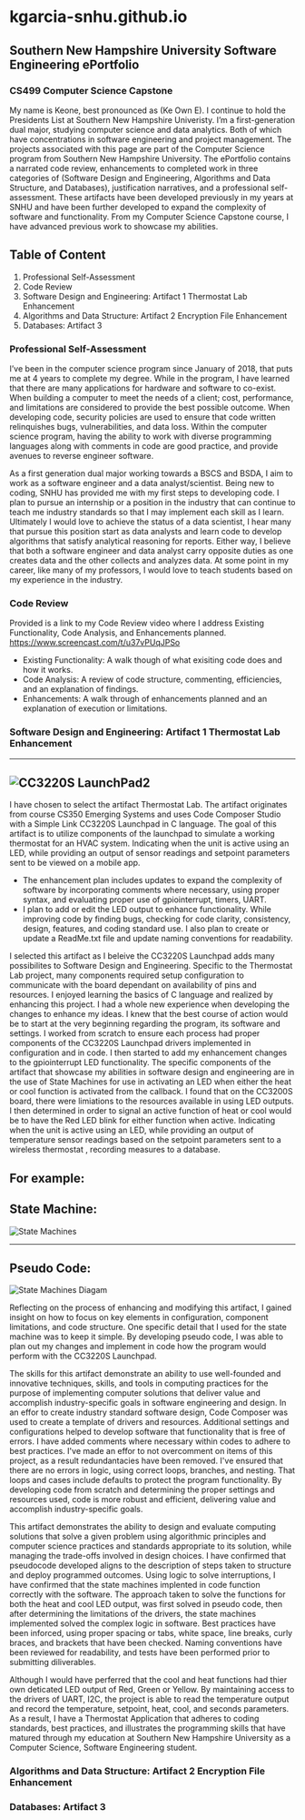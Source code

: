 # kgarcia-snhu.github.io

## Southern New Hampshire University Software Engineering ePortfolio

### CS499 Computer Science Capstone
My name is Keone, best pronounced as (Ke Own E). I continue to hold the Presidents List at Southern New Hampshire Univeristy. I’m a first-generation dual major, studying computer science and data analytics. Both of which have concentrations in software engineering and project management. The projects associated with this page are part of the Computer Science program from Southern New Hampshire University. The ePortfolio contains a narrated code review, enhancements to completed work in three categories of (Software Design and Engineering, Algorithms and Data Structure, and Databases), justification narratives, and a professional self-assessment. These artifacts have been developed previously in my years at SNHU and have been further developed to expand the complexity of software and functionality. From my Computer Science Capstone course, I have advanced previous work to showcase my abilities.  

## Table of Content
1. Professional Self-Assessment
2. Code Review
3. Software Design and Engineering: Artifact 1 Thermostat Lab Enhancement
4. Algorithms and Data Structure: Artifact 2 Encryption File Enhancement
5. Databases: Artifact 3 

### Professional Self-Assessment

I’ve been in the computer science program since January of 2018, that puts me at 4 years to complete my degree. While in the program, I have learned that there are many applications for hardware and software to co-exist. When building a computer to meet the needs of a client; cost, performance, and limitations are considered to provide the best possible outcome. When developing code, security policies are used to ensure that code written relinquishes bugs, vulnerabilities, and data loss. Within the computer science program, having the ability to work with diverse programming languages along with comments in code are good practice, and provide avenues to reverse engineer software.

As a first generation dual major working towards a BSCS and BSDA, I aim to work as a software engineer and a data analyst/scientist. Being new to coding, SNHU has provided me with my first steps to developing code. I plan to pursue an internship or a position in the industry that can continue to teach me industry standards so that I may implement each skill as I learn. Ultimately I would love to achieve the status of a data scientist, I hear many that pursue this position start as data analysts and learn code to develop algorithms that satisfy analytical reasoning for reports. Either way, I believe that both a software engineer and data analyst carry opposite duties as one creates data and the other collects and analyzes data. At some point in my career, like many of my professors, I would love to teach students based on my experience in the industry.

### Code Review

Provided is a link to my Code Review video where I address Existing Functionality, Code Analysis, and Enhancements planned.
https://www.screencast.com/t/u37vPUqJPSo
* Existing Functionality: A walk though of what exisiting code does and how it works.
* Code Analysis: A review of code structure, commenting, efficiencies, and an explanation of findings.
* Enhancements: A walk through of enhancements planned and an explanation of execution or limitations.

### Software Design and Engineering: Artifact 1 Thermostat Lab Enhancement
--------------------------------------------------------------------------------
![CC3220S LaunchPad2](https://user-images.githubusercontent.com/79305154/151455474-1afa7d76-0b53-4522-8b75-0416d99671e1.JPG)
--------------------------------------------------------------------------------

I have chosen to select the artifact Thermostat Lab. The artifact originates from course CS350 Emerging Systems and uses Code Composer Studio with a Simple Link CC3220S Launchpad in C language. The goal of this artifact is to utilize components of the launchpad to simulate a working thermostat for an HVAC system. Indicating when the unit is active using an LED, while providing an output of sensor readings and setpoint parameters sent to be viewed on a mobile app.

* The enhancement plan includes updates to expand the complexity of software by incorporating comments where necessary, using proper syntax, and evaluating proper use of gpiointerrupt, timers, UART. 
* I plan to add or edit the LED output to enhance functionality. While improving code by finding bugs, checking for code clarity, consistency, design, features, and coding standard use. I also plan to create or update a ReadMe.txt file and update naming conventions for readability.

I selected this artifact as I beleive the CC3220S Launchpad adds many possibilites to Software Design and Engineering. Specific to the Thermostat Lab project, many components required setup configuration to communicate with the board dependant on availability of pins and resources. I enjoyed learning the basics of C language and realized by enhancing this project. I had a whole new experience when developing the changes to enhance my ideas. I knew that the best course of action would be to start at the very beginning regarding the program, its software and settings. I worked from scratch to ensure each process had proper components of the CC3220S Launchpad drivers implemented in configuration and in code. I then started to add my enhancement changes to the gpiointerrupt LED functionality. The specific components of the artifact that showcase my abilities in software design and engineering are in the use of State Machines for use in activating an LED when either the heat or cool function is activated from the callback. I found that on the CC3200S board, there were limiations to the resources available in using LED outputs. I then determined in order to signal an active function of heat or cool would be to have the Red LED blink for either function when active. Indicating when the unit is active using an LED, while providing an output of temperature sensor readings based on the setpoint parameters sent to a wireless thermostat , recording measures to a database. 

For example:
---------------------------------------------------------------------------
## State Machine:
![State Machines](https://user-images.githubusercontent.com/79305154/151462751-1f7665c2-e387-4661-baa1-28d8dc70c4bd.png)

---------------------------------------------------------------------------
## Pseudo Code:
![State Machines Diagam](https://user-images.githubusercontent.com/79305154/151463072-945c60b9-7c81-4049-b181-baebec582d92.png)

Reflecting on the process of enhancing and modifying this artifact, I gained insight on how to focus on key elements in configuration, component limitations, and code structure. One specific detail that I used for the state machine was to keep it simple. By developing pseudo code, I was able to plan out my changes and implement in code how the program would perform with the CC3220S Launchpad. 

The skills for this artifact demonstrate an ability to use well-founded and innovative techniques, skills, and tools in computing practices for the purpose of implementing computer solutions that deliver value and accomplish industry-specific goals in software engineering and design. In an effor to create industry standard software design, Code Composer was used to create a template of drivers and resources. Additional settings and configurations helped to develop software that functionality that is free of errors. I have added comments where necessary within codes to adhere to best practices. I've made an effor to not overcomment on items of this project, as a result redundantacies have been removed. I've ensured that there are no errors in logic, using correct loops, branches, and nesting. That loops and cases include defaults to protect the program functionality. By developing code from scratch and determining the proper settings and resources used, code is more robust and efficient, delivering value and accomplish industry-specific goals.

This artifact demonstrates the ability to design and evaluate computing solutions that solve a given problem using algorithmic principles and computer science practices and standards appropriate to its solution, while managing the trade-offs involved in design choices. I have confirmed that pseudocode developed aligns to the description of steps taken to structure and deploy programmed outcomes. Using logic to solve interruptions, I have confirmed that the state machines implented in code function correctly with the software. The approach taken to solve the functions for both the heat and cool LED output, was first solved in pseudo code, then after determining the limitations of the drivers, the state machines implemented solved the complex logic in software. Best practices have been inforced, using proper spacing or tabs, white space, line breaks, curly braces, and brackets that have been checked. Naming conventions have been reviewed for readability, and tests have been performed prior to submitting diliverables. 

Although I would have perferred that the cool and heat functions had thier own deticated LED output of Red, Green or Yellow. By maintaining access to the drivers of UART, I2C, the project is able to read the temperature output and record the temperature, setpoint, heat, cool, and seconds parameters. As a result, I have a Thermostat Application that adheres to coding standards, best practices, and illustrates the programming skills that have matured through my education at Southern New Hampshire University as a Computer Science, Software Engineering student. 


### Algorithms and Data Structure: Artifact 2 Encryption File Enhancement




### Databases: Artifact 3 

